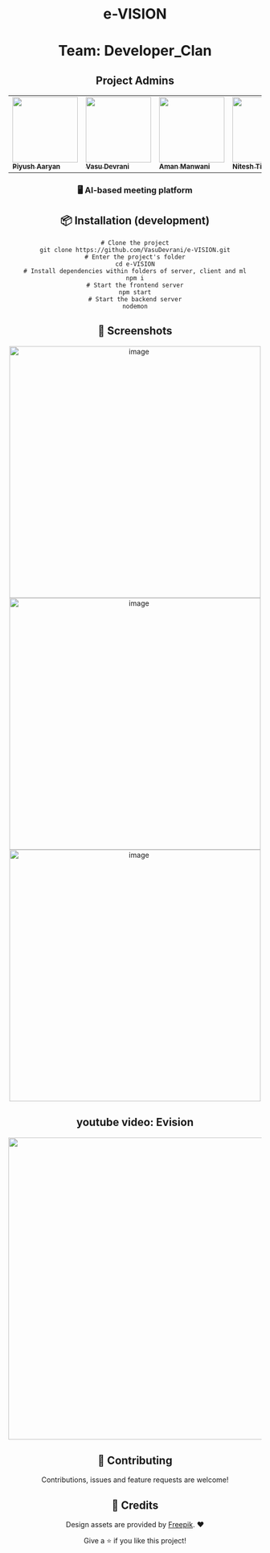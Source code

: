 
<h1 align="center">e-VISION</h1>
<h1 align="center">Team: Developer_Clan</h1>

<h2 align=center>Project Admins</h2> 

<div align="center">
<table>
  <tbody>
  <tr>
    <td ><a href="https://github.com/piyushgit011"><img alt="" src="https://avatars.githubusercontent.com/u/96625965?v=4" width="130px;"><br><sub><b> Piyush Aaryan</b></sub></a></td> </a></td>
        <td ><a href="https://github.com/VasuDevrani"><img alt="" src="https://avatars.githubusercontent.com/u/101383635?s=400&u=8ac953bbec3d339079db6e78eaa6df70c0abba6a&v=4" width="130px;"><br><sub><b> Vasu Devrani</b></sub></a></td> </a></td>
        <td ><a href="https://github.com/Aman-Manwani"><img alt="" src="https://avatars.githubusercontent.com/u/104587833?v=4" width="130px;"><br><sub><b> Aman Manwani</b></sub></a></td> </a></td>
        <td ><a href="https://github.com/NiteshTiwari2002"><img alt="" src="https://avatars.githubusercontent.com/u/109803142?v=4" width="130px;"><br><sub><b> Nitesh Tiwari</b></sub></a></td> </a></td>
  </tr>
</tbody></table>


<h3 align="center">
  🖥️ AI-based meeting platform
</h3>

## :package: Installation (development)

```shell
# Clone the project
git clone https://github.com/VasuDevrani/e-VISION.git
# Enter the project's folder
cd e-VISION
# Install dependencies within folders of server, client and ml
npm i
# Start the frontend server
npm start
# Start the backend server
nodemon
```

## :camera_flash: Screenshots
<img width="500" alt="image" src="https://user-images.githubusercontent.com/101383635/193437611-74e42708-1cf3-4166-85c7-b1f68ac9a0a9.png">
<img width="500" alt="image" src="https://user-images.githubusercontent.com/101383635/193437658-d1f67d2e-2419-4f2f-b1aa-ca48c8c98c6b.png">
<img width="500" alt="image" src="https://user-images.githubusercontent.com/96625965/196036189-f26017f5-bd46-40c6-9987-cebe0eabce7b.png">

## youtube video: Evision
<a href="https://www.youtube.com/watch?v=Ek70WaqyO5M"><img src="https://user-images.githubusercontent.com/101383635/232032496-64942cdc-aa05-4645-b589-0c91bf7842be.png" width="600"/></a>

## :handshake: Contributing

Contributions, issues and feature requests are welcome!


## 🍻 Credits

Design assets are provided by [Freepik](http://www.freepik.com). ❤️

Give a ⭐️ if you like this project!

